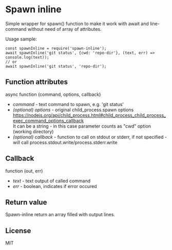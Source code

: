 # Spawn inline
Simple wrapper for spawn() function to make it work with await and line-command without need of array of attributes.  

Usage sample:
```
const spawnInline = require('spawn-inline');
await spawnInline('git status', {cwd: 'repo-dir'}, (text, err) => console.log(text));
// or
await spawnInline('git status', 'repo-dir');
```

## Function attributes
async function (command, options, callback)  
- *command* - text command to spawn, e.g. 'git status'  
- *(optional) options* - original child_process.spawn options  
https://nodejs.org/api/child_process.html#child_process_child_process_exec_command_options_callback  
It can be a string - in this case parameter counts as "cwd" option (working directory)
- *(optional) callback* - function to call on stdout or stderr, if not specified - will call process.stdout.write/process.stderr.write  

## Callback
function (out, err)  
- *text* - text output of called command
- *err* - boolean, indicates if error occured

## Return value
Spawn-inline return an array filled with output lines.

## License
MIT 

